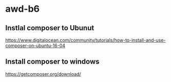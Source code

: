# awd-b6

## Instlal composer to Ubunut

https://www.digitalocean.com/community/tutorials/how-to-install-and-use-composer-on-ubuntu-16-04

## Install composer to windows

https://getcomposer.org/download/
